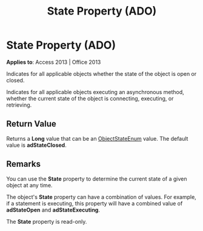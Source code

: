 ﻿---
title: State Property (ADO)
TOCTitle: State Property (ADO)
ms:assetid: ade0a50c-e2d8-23ac-4ea9-b012fedcd5db
ms:mtpsurl: https://msdn.microsoft.com/en-us/library/JJ249819(v=office.15)
ms:contentKeyID: 48547053
ms.date: 09/18/2015
mtps_version: v=office.15
f1_keywords:
- ado210.chm1231176
f1_categories:
- Office.Version=v15
---

# State Property (ADO)


**Applies to**: Access 2013 | Office 2013

Indicates for all applicable objects whether the state of the object is open or closed.

Indicates for all applicable objects executing an asynchronous method, whether the current state of the object is connecting, executing, or retrieving.

## Return Value

Returns a **Long** value that can be an [ObjectStateEnum](objectstateenum.md) value. The default value is **adStateClosed**.

## Remarks

You can use the **State** property to determine the current state of a given object at any time.

The object's **State** property can have a combination of values. For example, if a statement is executing, this property will have a combined value of **adStateOpen** and **adStateExecuting**.

The **State** property is read-only.

